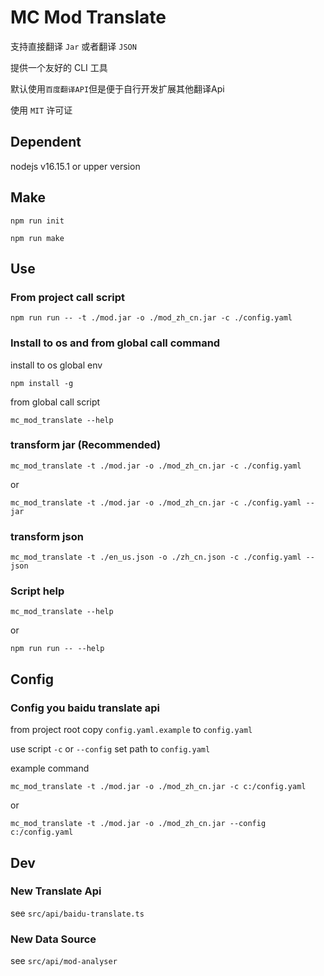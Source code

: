# MC Mod Translate

支持直接翻译 `Jar` 或者翻译 `JSON`

提供一个友好的 CLI 工具

默认使用`百度翻译API`但是便于自行开发扩展其他翻译Api 

使用 `MIT` 许可证

## Dependent

nodejs v16.15.1  or upper version

## Make

```
npm run init

npm run make
```

## Use


### From project call script

```
npm run run -- -t ./mod.jar -o ./mod_zh_cn.jar -c ./config.yaml
```


### Install to os and from global call command

install to os global env

```
npm install -g 
```

from global call script
```
mc_mod_translate --help
```

### transform jar (Recommended)


```
mc_mod_translate -t ./mod.jar -o ./mod_zh_cn.jar -c ./config.yaml
```
or
```
mc_mod_translate -t ./mod.jar -o ./mod_zh_cn.jar -c ./config.yaml --jar
```


### transform json

```
mc_mod_translate -t ./en_us.json -o ./zh_cn.json -c ./config.yaml --json
```


### Script help

```
mc_mod_translate --help
```
or
```
npm run run -- --help
```


## Config 

### Config you baidu translate api

from project root copy `config.yaml.example` to `config.yaml`

use script `-c` or `--config` set path to `config.yaml`

example command
```
mc_mod_translate -t ./mod.jar -o ./mod_zh_cn.jar -c c:/config.yaml
```
or
```
mc_mod_translate -t ./mod.jar -o ./mod_zh_cn.jar --config c:/config.yaml
```


## Dev 

### New Translate Api

see `src/api/baidu-translate.ts` 

### New Data Source

see `src/api/mod-analyser` 



